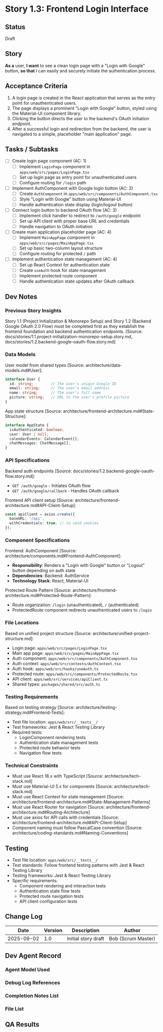 # Story 1.3: Frontend Login Interface

## Status
Draft

## Story
**As a** user,
**I want** to see a clean login page with a "Login with Google" button,
**so that** I can easily and securely initiate the authentication process.

## Acceptance Criteria
1. A login page is created in the React application that serves as the entry point for unauthenticated users.
2. The page displays a prominent "Login with Google" button, styled using the Material-UI component library.
3. Clicking the button directs the user to the backend's OAuth initiation endpoint.
4. After a successful login and redirection from the backend, the user is navigated to a simple, placeholder "main application" page.

## Tasks / Subtasks
- [ ] Create login page component (AC: 1)
  - [ ] Implement `LoginPage` component in `apps/web/src/pages/LoginPage.tsx`
  - [ ] Set up login page as entry point for unauthenticated users
  - [ ] Configure routing for `/login` path
- [ ] Implement AuthComponent with Google login button (AC: 2)
  - [ ] Create `AuthComponent` in `apps/web/src/components/AuthComponent.tsx`
  - [ ] Style "Login with Google" button using Material-UI
  - [ ] Handle authentication state display (login/logout button)
- [ ] Connect login button to backend OAuth flow (AC: 3)
  - [ ] Implement click handler to redirect to `/auth/google` endpoint
  - [ ] Set up API client with proper base URL and credentials
  - [ ] Handle navigation to OAuth initiation
- [ ] Create main application placeholder page (AC: 4)
  - [ ] Implement `MainAppPage` component in `apps/web/src/pages/MainAppPage.tsx`
  - [ ] Set up basic two-column layout structure
  - [ ] Configure routing for protected `/` path
- [ ] Implement authentication state management (AC: 4)
  - [ ] Set up React Context for authentication state
  - [ ] Create `useAuth` hook for state management
  - [ ] Implement protected route component
  - [ ] Handle authentication state updates after OAuth callback

## Dev Notes

### Previous Story Insights
Story 1.1 (Project Initialization & Monorepo Setup) and Story 1.2 (Backend Google OAuth 2.0 Flow) must be completed first as they establish the frontend foundation and backend authentication endpoints. [Source: docs/stories/1.1.project-initialization-monorepo-setup.story.md, docs/stories/1.2.backend-google-oauth-flow.story.md]

### Data Models
User model from shared types [Source: architecture/data-models.md#User]:
```typescript
interface User {
  id: string;        // The user's unique Google ID
  email: string;     // The user's email address
  name: string;      // The user's full name
  picture: string;   // URL to the user's profile picture
}
```

App state structure [Source: architecture/frontend-architecture.md#State-Structure]:
```typescript
interface AppState {
  isAuthenticated: boolean;
  user: User | null;
  calendarEvents: CalendarEvent[];
  chatMessages: ChatMessage[];
}
```

### API Specifications
Backend auth endpoints [Source: docs/stories/1.2.backend-google-oauth-flow.story.md]:
- `GET /auth/google` - Initiates OAuth flow
- `GET /auth/google/callback` - Handles OAuth callback

Frontend API client setup [Source: architecture/frontend-architecture.md#API-Client-Setup]:
```typescript
const apiClient = axios.create({
  baseURL: '/api',
  withCredentials: true, // to send cookies
});
```

### Component Specifications
Frontend: AuthComponent [Source: architecture/components.md#Frontend-AuthComponent]:
- **Responsibility**: Renders a "Login with Google" button or "Logout" button depending on auth state
- **Dependencies**: Backend: AuthService
- **Technology Stack**: React, Material-UI

Protected Route Pattern [Source: architecture/frontend-architecture.md#Protected-Route-Pattern]:
- Route organization: `/login` (unauthenticated), `/` (authenticated)
- ProtectedRoute component redirects unauthenticated users to `/login`

### File Locations
Based on unified project structure [Source: architecture/unified-project-structure.md]:
- Login page: `apps/web/src/pages/LoginPage.tsx`
- Main app page: `apps/web/src/pages/MainAppPage.tsx`
- Auth component: `apps/web/src/components/AuthComponent.tsx`
- Auth context: `apps/web/src/contexts/AuthContext.tsx`
- Auth hook: `apps/web/src/hooks/useAuth.ts`
- Protected route: `apps/web/src/components/ProtectedRoute.tsx`
- API client: `apps/web/src/services/apiClient.ts`
- Shared types: `packages/shared/src/auth.ts`

### Testing Requirements
Based on testing strategy [Source: architecture/testing-strategy.md#Frontend-Tests]:
- Test file location: `apps/web/src/__tests__/`
- Test frameworks: Jest & React Testing Library
- Required tests:
  - LoginComponent rendering tests
  - Authentication state management tests
  - Protected route behavior tests
  - Navigation flow tests

### Technical Constraints
- Must use React 18.x with TypeScript [Source: architecture/tech-stack.md]
- Must use Material-UI 5.x for components [Source: architecture/tech-stack.md]
- Must use React Context for state management [Source: architecture/frontend-architecture.md#State-Management-Patterns]
- Must use React Router for navigation [Source: architecture/frontend-architecture.md#Routing-Architecture]
- Must use axios for API calls with credentials [Source: architecture/frontend-architecture.md#API-Client-Setup]
- Component naming must follow PascalCase convention [Source: architecture/coding-standards.md#Naming-Conventions]

## Testing
- Test file location: `apps/web/src/__tests__/`
- Test standards: Follow frontend testing patterns with Jest & React Testing Library
- Testing frameworks: Jest & React Testing Library
- Specific requirements:
  - Component rendering and interaction tests
  - Authentication state flow tests
  - Protected route navigation tests
  - API client configuration tests

## Change Log
| Date | Version | Description | Author |
|------|---------|-------------|--------|
| 2025-09-02 | 1.0 | Initial story draft | Bob (Scrum Master) |

## Dev Agent Record

### Agent Model Used

### Debug Log References

### Completion Notes List

### File List

## QA Results